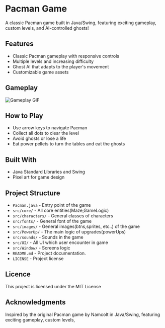 # Pacman Game
A classic Pacman game built in Java/Swing, featuring exciting gameplay, custom levels, and AI-controlled ghosts!

## Features
- Classic Pacman gameplay with responsive controls
- Multiple levels and increasing difficulty
- Ghost AI that adapts to the player's movement
- Customizable game assets

## Gameplay
![Gameplay GIF](PAC-MAN/src/pacman/images/background2.gif)

## How to Play
- Use arrow keys to navigate Pacman
- Collect all dots to clear the level
- Avoid ghosts or lose a life
- Eat power pellets to turn the tables and eat the ghosts

## Built With
- Java Standard Libraries and Swing
- Pixel art for game design

## Project Structure
- `Pacman.java` - Entry point of the game
- `src/core/` - All core entities(Maze,GameLogic)
- `src/characters/` - General classes of characters
- `src/fonts/` - General font of the game
- `src/images/` - General images(btns,sprites, etc..) of the game
- `src/PowerUp/` - The main logic of upgrades(powerUps)
- `src/sounds/` - Sounds in the game
- `src/UI/` - All UI which user encounter in game
- `src/Window/` - Screens logic
- `README.md` - Project documentation.
- `LICENSE` - Project license

## Licence
This project is licensed under the MIT License

## Acknowledgments
Inspired by the original Pacman game by Namcolt in Java/Swing, featuring exciting gameplay, custom levels,